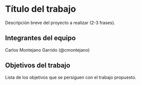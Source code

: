 # Título del trabajo

Descripción breve del proyecto a realizar (2-3 frases).

## Integrantes del equipo

Carlos Montejano Garrido (@cmontejano)

## Objetivos del trabajo

Lista de los objetivos que se persiguen con el trabajo propuesto.

